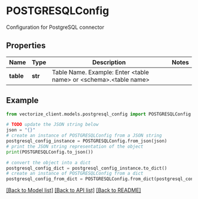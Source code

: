 # POSTGRESQLConfig

Configuration for PostgreSQL connector

## Properties

Name | Type | Description | Notes
------------ | ------------- | ------------- | -------------
**table** | **str** | Table Name. Example: Enter &lt;table name&gt; or &lt;schema&gt;.&lt;table name&gt; | 

## Example

```python
from vectorize_client.models.postgresql_config import POSTGRESQLConfig

# TODO update the JSON string below
json = "{}"
# create an instance of POSTGRESQLConfig from a JSON string
postgresql_config_instance = POSTGRESQLConfig.from_json(json)
# print the JSON string representation of the object
print(POSTGRESQLConfig.to_json())

# convert the object into a dict
postgresql_config_dict = postgresql_config_instance.to_dict()
# create an instance of POSTGRESQLConfig from a dict
postgresql_config_from_dict = POSTGRESQLConfig.from_dict(postgresql_config_dict)
```
[[Back to Model list]](../README.md#documentation-for-models) [[Back to API list]](../README.md#documentation-for-api-endpoints) [[Back to README]](../README.md)



